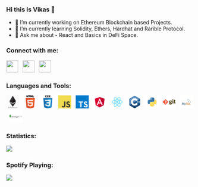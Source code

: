 ### Hi this is Vikas 👋
- 🔭 I’m currently working on Ethereum Blockchain based Projects.
- 🌱 I’m currently learning Solidity, Ethers, Hardhat and Rarible Protocol.
- 💬 Ask me about - React and Basics in DeFi Space.

### Connect with me:
[<img height="32" width="32" src="https://unpkg.com/simple-icons@v6/icons/gmail.svg" />](mailto:mail.ervikassingh@gmail.com) &nbsp;
[<img height="32" width="32" src="https://unpkg.com/simple-icons@v6/icons/linkedin.svg" />](https://www.linkedin.com/in/ervikassingh/) &nbsp;
[<img height="32" width="32" src="https://unpkg.com/simple-icons@v6/icons/instagram.svg" />](https://www.instagram.com/wiekee.singh/) &nbsp;

### Languages and Tools:
<img height="35" width="35" src="https://raw.githubusercontent.com/github/explore/80688e429a7d4ef2fca1e82350fe8e3517d3494d/topics/ethereum/ethereum.png" /> &nbsp;
<img height="35" width="35" src="https://raw.githubusercontent.com/github/explore/80688e429a7d4ef2fca1e82350fe8e3517d3494d/topics/html/html.png" /> &nbsp;
<img height="35" width="35" src="https://raw.githubusercontent.com/github/explore/80688e429a7d4ef2fca1e82350fe8e3517d3494d/topics/css/css.png" /> &nbsp;
<img height="35" width="35" src="https://raw.githubusercontent.com/github/explore/80688e429a7d4ef2fca1e82350fe8e3517d3494d/topics/javascript/javascript.png" /> &nbsp;
<img height="35" width="35" src="https://raw.githubusercontent.com/github/explore/80688e429a7d4ef2fca1e82350fe8e3517d3494d/topics/typescript/typescript.png" /> &nbsp;
<img height="35" width="35" src="https://raw.githubusercontent.com/github/explore/80688e429a7d4ef2fca1e82350fe8e3517d3494d/topics/angular/angular.png" /> &nbsp;
<img height="35" width="35" src="https://raw.githubusercontent.com/github/explore/80688e429a7d4ef2fca1e82350fe8e3517d3494d/topics/react/react.png" /> &nbsp;
<img height="35" width="35" src="https://raw.githubusercontent.com/github/explore/80688e429a7d4ef2fca1e82350fe8e3517d3494d/topics/cpp/cpp.png" /> &nbsp;
<img height="35" width="35" src="https://raw.githubusercontent.com/github/explore/80688e429a7d4ef2fca1e82350fe8e3517d3494d/topics/python/python.png" /> &nbsp;
<img height="35" width="35" src="https://raw.githubusercontent.com/github/explore/80688e429a7d4ef2fca1e82350fe8e3517d3494d/topics/git/git.png" /> &nbsp;
<img height="35" width="35" src="https://raw.githubusercontent.com/github/explore/80688e429a7d4ef2fca1e82350fe8e3517d3494d/topics/mysql/mysql.png" /> &nbsp;
<img height="35" width="35" src="https://raw.githubusercontent.com/github/explore/80688e429a7d4ef2fca1e82350fe8e3517d3494d/topics/mongodb/mongodb.png" /> &nbsp;

### Statistics:
<img width="500" src="https://github-readme-stats.vercel.app/api?username=ervikassingh&&show_icons=true&title_color=ededed&icon_color=7ed461&text_color=e6e149&bg_color=403e3e" />

### Spotify Playing:
[<img width="500" src="https://spotify-now-playing-ervikassingh.vercel.app/api/spotify/?background_color=403e3e&border_color=403e3e" />](https://open.spotify.com/user/oluvwymx1n559evcd3csfvopf)
